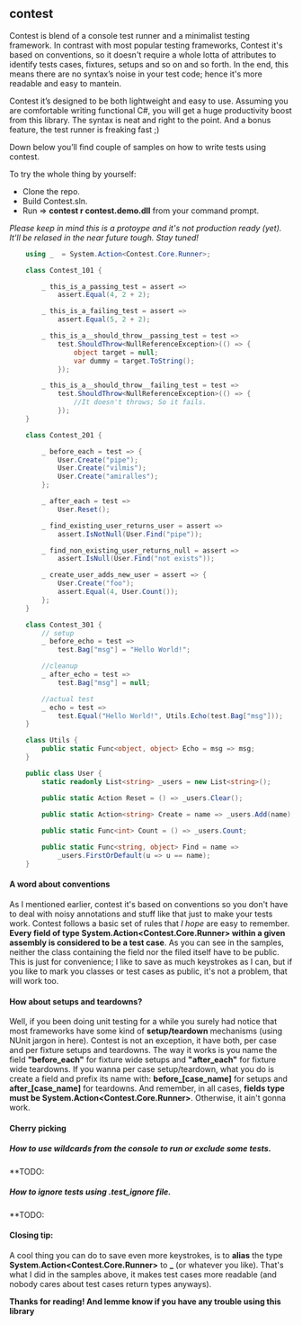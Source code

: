 ## contest
Contest is blend of a console test runner and a minimalist testing framework. In contrast with most popular testing frameworks, Contest it's based on conventions, so it doesn't require a whole lotta of attributes to identify tests cases, fixtures, setups and so on and so forth. In the end, this means there are no syntax’s noise in your test code; hence it's more readable and easy to mantein.

Contest it’s designed to be both lightweight and easy to use. Assuming you are comfortable writing functional C#, you will get a huge productivity boost from this library. The syntax is neat and right to the point. And a bonus feature, the test runner is freaking fast ;)

Down below you’ll find couple of samples on how to write tests using contest.

To try the whole thing by yourself:
* Clone the repo.
* Build Contest.sln.
* Run =>  **contest r contest.demo.dll** from your command prompt.

_Please keep in mind this is a protoype and it's not production ready (yet). It'll be relased in the near future tough. Stay tuned!_
```cs
	using _  = System.Action<Contest.Core.Runner>;

    class Contest_101 {

		_ this_is_a_passing_test = assert => 
			assert.Equal(4, 2 + 2);

		_ this_is_a_failing_test = assert =>
			assert.Equal(5, 2 + 2);

        _ this_is_a__should_throw__passing_test = test =>
            test.ShouldThrow<NullReferenceException>(() => {
                object target = null;
                var dummy = target.ToString();
            });

		_ this_is_a__should_throw__failing_test = test =>
			test.ShouldThrow<NullReferenceException>(() => {
				//It doesn't throws; So it fails.
			});
    }

    class Contest_201 {

		_ before_each = test => {
			User.Create("pipe");
			User.Create("vilmis");
			User.Create("amiralles");
		};

		_ after_each = test =>
			User.Reset();

		_ find_existing_user_returns_user = assert => 
			assert.IsNotNull(User.Find("pipe"));

		_ find_non_existing_user_returns_null = assert => 
			assert.IsNull(User.Find("not exists"));

		_ create_user_adds_new_user = assert => {
			User.Create("foo");
			assert.Equal(4, User.Count());
		};
    }

	class Contest_301 {
		// setup
		_ before_echo = test => 
			test.Bag["msg"] = "Hello World!";

		//cleanup
		_ after_echo = test => 
			test.Bag["msg"] = null;

		//actual test
		_ echo = test => 
			test.Equal("Hello World!", Utils.Echo(test.Bag["msg"]));
	}

	class Utils {
		public static Func<object, object> Echo = msg => msg;
	}

	public class User {	
		static readonly List<string> _users = new List<string>();

		public static Action Reset = () => _users.Clear();
			
		public static Action<string> Create = name => _users.Add(name);

		public static Func<int> Count = () => _users.Count;

		public static Func<string, object> Find = name =>
			_users.FirstOrDefault(u => u == name);
	}
```

		
#### A word about conventions
As I mentioned earlier, contest it's based on conventions so you don't have to deal with noisy annotations and stuff like that just to make your tests work. Contest follows a basic set of rules that _I hope_ are easy to remember.  
**Every field of type System.Action<Contest.Core.Runner> within a given assembly is considered to be a test case**. As you can see in the samples, neither the class containing the field nor the filed itself have to be public. This is just for convenience; I like to save as much keystrokes as I can, but if you like to mark you classes or test cases as public, it's not a problem, that will work too.

#### How about setups and teardowns?
Well, if you been doing unit testing for a while you surely had notice that most frameworks have some kind of **setup/teardown** mechanisms (using NUnit jargon in here). Contest is not an exception, it have both, per case and per fixture setups and teardowns. The way it works is you name the field **"before_each"** for fixture wide setups and **"after_each"** for fixture wide teardowns. If you wanna per case setup/teardown, what you do is create a field and prefix its name with: **before_[case_name]** for setups and **after_[case_name]** for teardowns.
And remember, in all cases, **fields type must be System.Action<Contest.Core.Runner>**. Otherwise, it ain't gonna work.

#### Cherry picking
##### How to use wildcards from the console to run or exclude some tests.
**TODO:
##### How to ignore tests using .test_ignore file.
**TODO:

#### Closing tip:
A cool thing you can do to save even more keystrokes, is to **alias** the type **System.Action\<Contest.Core.Runner\>** to **_** (or whatever you like). That's what I did in the samples above, it makes test cases more readable (and nobody cares about test cases return types anyways).

**Thanks for reading! And lemme know if you have any trouble using this library**
